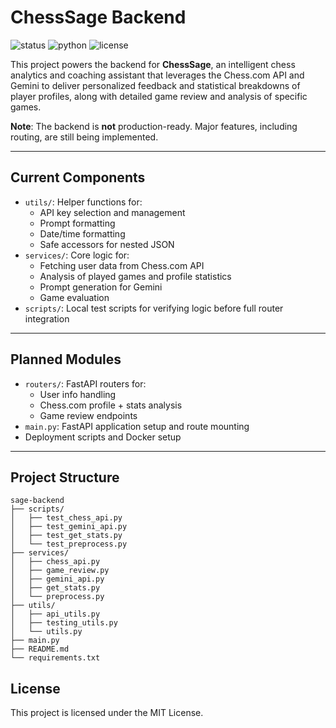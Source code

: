 # ChessSage Backend

![status](https://img.shields.io/badge/status-WIP-yellow)
![python](https://img.shields.io/badge/python-3.10%2B-blue)
![license](https://img.shields.io/badge/license-MIT-green)

This project powers the backend for **ChessSage**, an intelligent chess analytics and coaching assistant that leverages the Chess.com API and Gemini to deliver personalized feedback and statistical breakdowns of player profiles, along with detailed game review and analysis of specific games.

**Note**: The backend is **not** production-ready. Major features, including routing, are still being implemented.

---

## Current Components

- `utils/`: Helper functions for:
  - API key selection and management
  - Prompt formatting
  - Date/time formatting
  - Safe accessors for nested JSON
- `services/`: Core logic for:
  - Fetching user data from Chess.com API
  - Analysis of played games and profile statistics
  - Prompt generation for Gemini
  - Game evaluation
- `scripts/`: Local test scripts for verifying logic before full router integration

---

## Planned Modules

- `routers/`: FastAPI routers for:
  - User info handling
  - Chess.com profile + stats analysis
  - Game review endpoints
- `main.py`: FastAPI application setup and route mounting
- Deployment scripts and Docker setup

---

## Project Structure

```
sage-backend  
├── scripts/  
│   ├── test_chess_api.py  
│   ├── test_gemini_api.py  
│   ├── test_get_stats.py  
│   └── test_preprocess.py  
├── services/  
│   ├── chess_api.py  
│   ├── game_review.py  
│   ├── gemini_api.py  
│   ├── get_stats.py  
│   └── preprocess.py  
├── utils/  
│   ├── api_utils.py  
│   ├── testing_utils.py  
│   └── utils.py  
├── main.py  
├── README.md  
└── requirements.txt  
```

## License
This project is licensed under the MIT License.